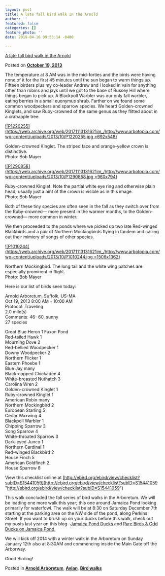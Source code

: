 ```yaml
---
layout: post
title: A late fall bird walk in the Arnold
author: ''
featured: false
categories: []
feature_photo: ''
date: 2019-04-16 09:53:14 -0400

---
```

[A late fall bird walk in the Arnold](https://web.archive.org/web/20171113131621/http://www.arbotopia.com/a-late-fall-bird-walk-in-the-arnold/)

Posted on [**October 19, 2013**](https://web.archive.org/web/20171113131621/http://www.arbotopia.com/a-late-fall-bird-walk-in-the-arnold/ "8:44 pm")

The temperature at 8 AM was in the mid-forties and the birds were having none of it for the first 45 minutes until the sun began to warm things up. Fifteen birders plus my co-leader Andrew and I looked in vain for anything other than robins and jays until we got to the base of Bussey Hill where things began to pick up. A Blackpoll Warbler was our only fall warbler, eating berries in a small euonymus shrub. Farther on we found some common woodpeckers and sparrow species. We heard Golden-crowned Kinglets, and saw Ruby-crowned of the same genus as they flitted about in a crabapple tree.

[![P1220255](https://web.archive.org/web/20171113131621im_/http://www.arbotopia.com/wp-content/uploads/2013/10/P1220255.jpg =692x548)](https://web.archive.org/web/20171113131621/http://www.arbotopia.com/wp-content/uploads/2013/10/P1220255.jpg)

Golden-crowned Kinglet. The striped face and orange-yellow crown is distinctive.  
Photo: Bob Mayer

[![P1290858](https://web.archive.org/web/20171113131621im_/http://www.arbotopia.com/wp-content/uploads/2013/10/P1290858.jpg =960x794)](https://web.archive.org/web/20171113131621/http://www.arbotopia.com/wp-content/uploads/2013/10/P1290858.jpg)

Ruby-crowned Kinglet. Note the partial white eye ring and otherwise plain head; usually just a hint of the crown is visible as in this image.  
Photo: Bob Mayer

Both of these tiny species are often seen in the fall as they switch over from the Ruby-crowned— more present in the warmer months, to the Golden-crowned— more common in winter.

We then proceeded to the ponds where we picked up two late Red-winged Blackbirds and a pair of Northern Mockingbirds flying in tandem and calling out their mimicry of songs of other species.

[![P1010244](https://web.archive.org/web/20171113131621im_/http://www.arbotopia.com/wp-content/uploads/2013/10/P1010244.jpg =1506x1362)](https://web.archive.org/web/20171113131621/http://www.arbotopia.com/wp-content/uploads/2013/10/P1010244.jpg)

Northern Mockingbird. The long tail and the white wing patches are especially prominent in flight.  
Photo: Bob Mayer

Here is our list of birds seen today:

Arnold Arboretum, Suffolk, US-MA  
Oct 19, 2013 8:00 AM – 10:00 AM  
Protocol: Traveling  
2\.0 mile(s)  
Comments: 46- 60, sunny  
27 species

Great Blue Heron 1 Faxon Pond  
Red-tailed Hawk 1  
Mourning Dove 2  
Red-bellied Woodpecker 1  
Downy Woodpecker 2  
Northern Flicker 1  
Eastern Phoebe 1  
Blue Jay many  
Black-capped Chickadee 4  
White-breasted Nuthatch 3  
Carolina Wren 2  
Golden-crowned Kinglet 1  
Ruby-crowned Kinglet 1  
American Robin many  
Northern Mockingbird 2  
European Starling 5  
Cedar Waxwing 4  
Blackpoll Warbler 1  
Chipping Sparrow 3  
Song Sparrow 4  
White-throated Sparrow 3  
Dark-eyed Junco 1  
Northern Cardinal 1  
Red-winged Blackbird 2  
House Finch 5  
American Goldfinch 2  
House Sparrow 8

View this checklist online at [http://ebird.org/ebird/view/checklist?subID=S15441059](http://ebird.org/ebird/view/checklist?subID=S15441059 "http://ebird.org/ebird/view/checklist?subID=S15441059")

This walk concluded the fall series of bird walks in the Arboretum. We will be leading one more walk this year; this one around Jamaica Pond looking primarily for waterfowl. The walk will be at 8:30 on Saturday December 7th starting at the parking area on the NW side of the pond, along Perkins Street. If you want to brush up on your ducks before this walk, check out my posts last year on this blog- [Jamaica Pond Ducks ](https://web.archive.org/web/20171113131621/http://www.arbotopia.com/birdjamaica-pond-ducks/%20%E2%80%8E "Jamaica Pond Ducks")and [Rare Birds & Odd Ducks on Jamaica Pond.](https://web.archive.org/web/20171113131621/http://www.arbotopia.com/rare-birds-odd-ducks-at-jamaica-pond/ "Rare Birds & Odd Ducks on Jamaica Pond")

We will kick off 2014 with a winter walk in the Arboretum on Sunday January 12th also at 8:30AM and commencing inside the Main Gate off the Arborway.

Good Birding!

Posted in [**Arnold Arboretum**](https://web.archive.org/web/20171113131621/http://www.arbotopia.com/category/arboretum/), [**Avian**](https://web.archive.org/web/20171113131621/http://www.arbotopia.com/category/avian/), [**Bird walks**](https://web.archive.org/web/20171113131621/http://www.arbotopia.com/category/bird-walks/)